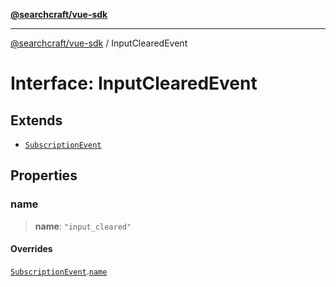 [**@searchcraft/vue-sdk**](/reference/sdk/js-vue/README.md)

***

[@searchcraft/vue-sdk](/reference/sdk/js-vue/globals.md) / InputClearedEvent

# Interface: InputClearedEvent

## Extends

- [`SubscriptionEvent`](/reference/sdk/js-vue/interfaces/SubscriptionEvent.md)

## Properties

### name

> **name**: `"input_cleared"`

#### Overrides

[`SubscriptionEvent`](/reference/sdk/js-vue/interfaces/SubscriptionEvent.md).[`name`](/reference/sdk/js-vue/interfaces/SubscriptionEvent.md#name)
